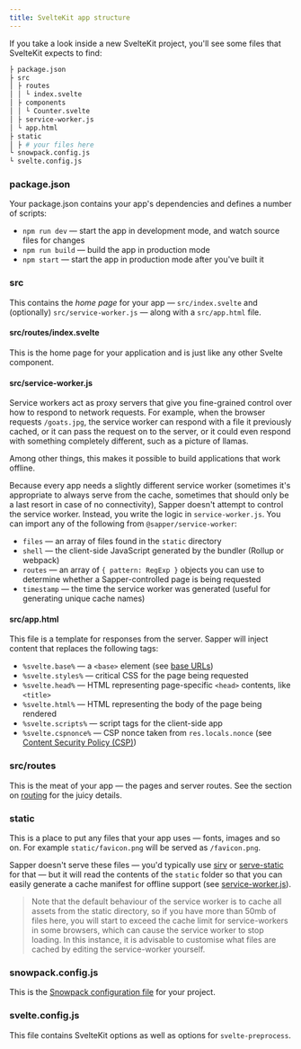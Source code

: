 ```yaml
---
title: SvelteKit app structure
---
```


If you take a look inside a new SvelteKit project, you'll see some files that SvelteKit expects to find:

```bash
├ package.json
├ src
│ ├ routes
│ │ └ index.svelte
│ ├ components
│ │ └ Counter.svelte
│ ├ service-worker.js
│ └ app.html
├ static
│ ├ # your files here
└ snowpack.config.js
└ svelte.config.js
```

### package.json

Your package.json contains your app's dependencies and defines a number of scripts:

* `npm run dev` — start the app in development mode, and watch source files for changes
* `npm run build` — build the app in production mode
* `npm start` — start the app in production mode after you've built it


### src

This contains the *home page* for your app — `src/index.svelte` and (optionally) `src/service-worker.js` — along with a `src/app.html` file.


#### src/routes/index.svelte

This is the home page for your application and is just like any other Svelte component.


#### src/service-worker.js

Service workers act as proxy servers that give you fine-grained control over how to respond to network requests. For example, when the browser requests `/goats.jpg`, the service worker can respond with a file it previously cached, or it can pass the request on to the server, or it could even respond with something completely different, such as a picture of llamas.

Among other things, this makes it possible to build applications that work offline.

Because every app needs a slightly different service worker (sometimes it's appropriate to always serve from the cache, sometimes that should only be a last resort in case of no connectivity), Sapper doesn't attempt to control the service worker. Instead, you write the logic in `service-worker.js`. You can import any of the following from `@sapper/service-worker`:

* `files` — an array of files found in the `static` directory
* `shell` — the client-side JavaScript generated by the bundler (Rollup or webpack)
* `routes` — an array of `{ pattern: RegExp }` objects you can use to determine whether a Sapper-controlled page is being requested
* `timestamp` — the time the service worker was generated (useful for generating unique cache names)


#### src/app.html

This file is a template for responses from the server. Sapper will inject content that replaces the following tags:

* `%svelte.base%` — a `<base>` element (see [base URLs](docs#Base_URLs))
* `%svelte.styles%` — critical CSS for the page being requested
* `%svelte.head%` — HTML representing page-specific `<head>` contents, like `<title>`
* `%svelte.html%` — HTML representing the body of the page being rendered
* `%svelte.scripts%` — script tags for the client-side app
* `%svelte.cspnonce%` — CSP nonce taken from `res.locals.nonce` (see [Content Security Policy (CSP)](docs#Content_Security_Policy_CSP))


### src/routes

This is the meat of your app — the pages and server routes. See the section on [routing](docs#Routing) for the juicy details.


### static

This is a place to put any files that your app uses — fonts, images and so on. For example `static/favicon.png` will be served as `/favicon.png`.

Sapper doesn't serve these files — you'd typically use [sirv](https://github.com/lukeed/sirv) or [serve-static](https://github.com/expressjs/serve-static) for that — but it will read the contents of the `static` folder so that you can easily generate a cache manifest for offline support (see [service-worker.js](docs#src_service-worker_js)).

> Note that the default behaviour of the service worker is to cache all assets from the static directory, so if you have more than 50mb of files here, you will start to exceed the cache limit for service-workers in some browsers, which can cause the service worker to stop loading. In this instance, it is advisable to customise what files are cached by editing the service-worker yourself.

### snowpack.config.js

This is the [Snowpack configuration file](https://www.snowpack.dev/reference/configuration) for your project.

### svelte.config.js

This file contains SvelteKit options as well as options for `svelte-preprocess`.
